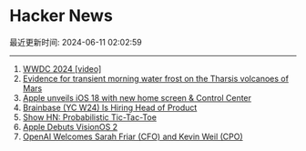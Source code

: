 # Hacker News

最近更新时间: 2024-06-11 02:02:59

--- 
1. [WWDC 2024 [video]](https://www.youtube.com/watch?v=RXeOiIDNNek) 
2. [Evidence for transient morning water frost on the Tharsis volcanoes of Mars](https://www.nature.com/articles/s41561-024-01457-7) 
3. [Apple unveils iOS 18 with new home screen & Control Center](https://9to5mac.com/2024/06/10/ios-18-new-features-launch-release-date/) 
4. [Brainbase (YC W24) Is Hiring Head of Product](https://www.ycombinator.com/companies/brainbase/jobs/W62qIfA-founding-head-of-product) 
5. [Show HN: Probabilistic Tic-Tac-Toe](https://www.csun.io/2024/06/08/probabilistic-tic-tac-toe.html) 
6. [Apple Debuts VisionOS 2](https://techcrunch.com/2024/06/10/apple-debuts-visionos-2/) 
7. [OpenAI Welcomes Sarah Friar (CFO) and Kevin Weil (CPO)](https://openai.com/index/openai-welcomes-cfo-cpo/) 
